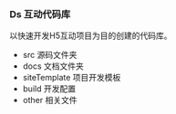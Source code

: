### Ds 互动代码库

以快速开发H5互动项目为目的创建的代码库。

- src 源码文件夹
- docs 文档文件夹
- siteTemplate 项目开发模板
- build 开发配置
- other 相关文件
